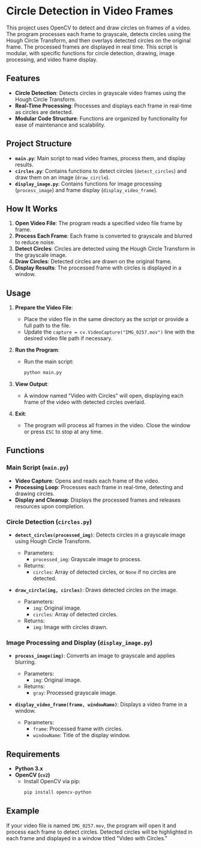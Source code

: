 # Circle Detection in Video Frames

This project uses OpenCV to detect and draw circles on frames of a video. The program processes each frame to grayscale, detects circles using the Hough Circle Transform, and then overlays detected circles on the original frame. The processed frames are displayed in real time. This script is modular, with specific functions for circle detection, drawing, image processing, and video frame display.

## Features

- **Circle Detection**: Detects circles in grayscale video frames using the Hough Circle Transform.
- **Real-Time Processing**: Processes and displays each frame in real-time as circles are detected.
- **Modular Code Structure**: Functions are organized by functionality for ease of maintenance and scalability.

## Project Structure

- **`main.py`**: Main script to read video frames, process them, and display results.
- **`circles.py`**: Contains functions to detect circles (`detect_circles`) and draw them on an image (`draw_circle`).
- **`display_image.py`**: Contains functions for image processing (`process_image`) and frame display (`display_video_frame`).

## How It Works

1. **Open Video File**: The program reads a specified video file frame by frame.
2. **Process Each Frame**: Each frame is converted to grayscale and blurred to reduce noise.
3. **Detect Circles**: Circles are detected using the Hough Circle Transform in the grayscale image.
4. **Draw Circles**: Detected circles are drawn on the original frame.
5. **Display Results**: The processed frame with circles is displayed in a window.

## Usage

1. **Prepare the Video File**:
   - Place the video file in the same directory as the script or provide a full path to the file.
   - Update the `capture = cv.VideoCapture("IMG_0257.mov")` line with the desired video file path if necessary.

2. **Run the Program**:
   - Run the main script:
     ```bash
     python main.py
     ```

3. **View Output**:
   - A window named "Video with Circles" will open, displaying each frame of the video with detected circles overlaid.

4. **Exit**:
   - The program will process all frames in the video. Close the window or press `ESC` to stop at any time.

## Functions

### Main Script (`main.py`)

- **Video Capture**: Opens and reads each frame of the video.
- **Processing Loop**: Processes each frame in real-time, detecting and drawing circles.
- **Display and Cleanup**: Displays the processed frames and releases resources upon completion.

### Circle Detection (`circles.py`)

- **`detect_circles(processed_img)`**: Detects circles in a grayscale image using Hough Circle Transform.
  - Parameters:
    - `processed_img`: Grayscale image to process.
  - Returns:
    - `circles`: Array of detected circles, or `None` if no circles are detected.
  
- **`draw_circle(img, circles)`**: Draws detected circles on the image.
  - Parameters:
    - `img`: Original image.
    - `circles`: Array of detected circles.
  - Returns:
    - `img`: Image with circles drawn.

### Image Processing and Display (`display_image.py`)

- **`process_image(img)`**: Converts an image to grayscale and applies blurring.
  - Parameters:
    - `img`: Original image.
  - Returns:
    - `gray`: Processed grayscale image.
  
- **`display_video_frame(frame, windowName)`**: Displays a video frame in a window.
  - Parameters:
    - `frame`: Processed frame with circles.
    - `windowName`: Title of the display window.

## Requirements

- **Python 3.x**
- **OpenCV (`cv2`)**
  - Install OpenCV via pip:
    ```bash
    pip install opencv-python
    ```

## Example

If your video file is named `IMG_0257.mov`, the program will open it and process each frame to detect circles. Detected circles will be highlighted in each frame and displayed in a window titled "Video with Circles."


